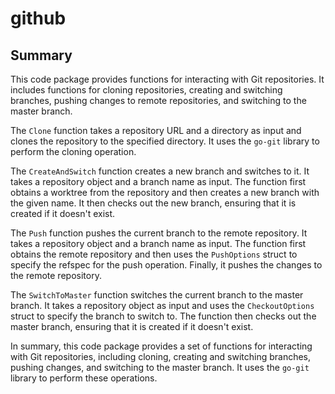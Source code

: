 # github

## Summary

This code package provides functions for interacting with Git repositories. It includes functions for cloning repositories, creating and switching branches, pushing changes to remote repositories, and switching to the master branch.

The `Clone` function takes a repository URL and a directory as input and clones the repository to the specified directory. It uses the `go-git` library to perform the cloning operation.

The `CreateAndSwitch` function creates a new branch and switches to it. It takes a repository object and a branch name as input. The function first obtains a worktree from the repository and then creates a new branch with the given name. It then checks out the new branch, ensuring that it is created if it doesn't exist.

The `Push` function pushes the current branch to the remote repository. It takes a repository object and a branch name as input. The function first obtains the remote repository and then uses the `PushOptions` struct to specify the refspec for the push operation. Finally, it pushes the changes to the remote repository.

The `SwitchToMaster` function switches the current branch to the master branch. It takes a repository object as input and uses the `CheckoutOptions` struct to specify the branch to switch to. The function then checks out the master branch, ensuring that it is created if it doesn't exist.

In summary, this code package provides a set of functions for interacting with Git repositories, including cloning, creating and switching branches, pushing changes, and switching to the master branch. It uses the `go-git` library to perform these operations.



